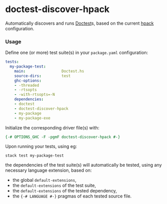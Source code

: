 # doctest-discover-hpack

Automatically discovers and runs
[Doctest](https://hackage.haskell.org/package/doctest)s, based on the current
[hpack](https://hackage.haskell.org/package/hpack) configuration.

### Usage

Define one (or more) test suite(s) in your `package.yaml` configuration:

```yaml
tests:
  my-package-test:
    main:                Doctest.hs
    source-dirs:         test
    ghc-options:
    - -threaded
    - -rtsopts
    - -with-rtsopts=-N
    dependencies:
    - doctest
    - doctest-discover-hpack
    - my-package
    - my-package-exe
```

Initialize the corresponding driver file(s) with:
```haskell
{-# OPTIONS_GHC -F -pgmF doctest-discover-hpack #-}
```

Upon running your tests, using eg:

```
stack test my-package-test
```

the dependencies of the test suite(s) will automatically be tested, using any necessary 
language extension, based on:
- the global `default-extensions`,
- the `default-extensions` of the test suite,
- the `default-extensions` of the tested dependency,
- the `{-# LANGUAGE #-}` pragmas of each tested source file.